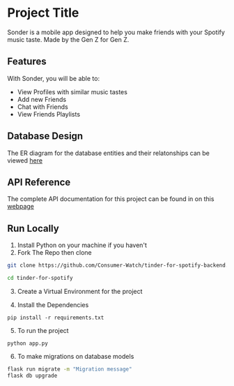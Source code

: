 
# Project Title

Sonder is a mobile app designed to help you make friends with your Spotify music taste. Made by the Gen Z for Gen Z. 


## Features
With Sonder, you will be able to:
- View Profiles with similar music tastes
- Add new Friends
- Chat with Friends
- View Friends Playlists

## Database Design
The ER diagram for the database entities and their relatonships can be viewed [here](https://drawsql.app/teams/polygon/diagrams/sonder)
## API Reference
The complete API documentation for this project can be found in on this [webpage](https://fortunethedev.notion.site/API-Reference-e66dd841f5e64bcabb66bf2bf2a83e13)

## Run Locally

1. Install Python on your machine if you haven't
2. Fork The Repo then clone
```bash
git clone https://github.com/Consumer-Watch/tinder-for-spotify-backend.git

cd tinder-for-spotify
```
3. Create a Virtual Environment for the project

4. Install the Dependencies
```
pip install -r requirements.txt
```

5. To run the project
```
python app.py
```

6. To make migrations on database models
```bash
flask run migrate -m "Migration message"
flask db upgrade
```

